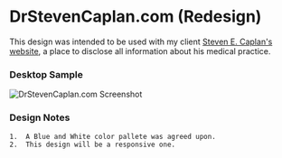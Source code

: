 # DrStevenCaplan.com (Redesign)

This design was intended to be used with my client <a href="http://drstevencaplan.com">Steven E. Caplan's website</a>, a place to disclose all information about his medical practice.

### Desktop Sample
![DrStevenCaplan.com Screenshot](http://i.imgur.com/Nobbu2G.png?1)

### Design Notes

    1.  A Blue and White color pallete was agreed upon.
    2.  This design will be a responsive one.
